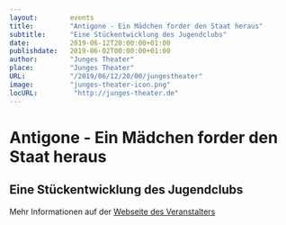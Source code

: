 ```yaml
---
layout:        events
title:         "Antigone - Ein Mädchen forder den Staat heraus"
subtitle:      "Eine Stückentwicklung des Jugendclubs"
date:          2019-06-12T20:00:00+01:00
publishdate:   2019-06-02T00:00:00+01:00
author:        "Junges Theater"
place:         "Junges Theater"
URL:           "/2019/06/12/20/00/jungestheater"
image:         "junges-theater-icon.png"
locURL:         "http://junges-theater.de"
---
```


Antigone - Ein Mädchen forder den Staat heraus
===========

Eine Stückentwicklung des Jugendclubs
-----------



Mehr Informationen auf der [Webseite des Veranstalters](http://www.junges-theater.de/content/index.php?id=343)
